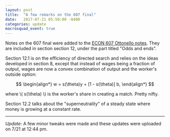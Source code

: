 ```yaml
---
layout: post
title:  "A few remarks on the 607 final"
date:   2017-07-21 05:50:00 -0400
categories: update
macrosquad_event: true
---
```


Notes on the 607 final were added to the [ECON 607 Ottonello notes](https://umich.box.com/s/xczz87igzno3lzpfkapiurrp8izzivud).
They are included in section section 12, under the part titled "Odds and ends".

<!--more-->

Section 12.1 is on the efficiency of directed search and relies on the ideas developed in section 8,
except that instead of wages being a fraction of output, wages are now a convex combination of output and the worker's outside option:

$$
\begin{align*}
w = s(\theta)y + [1 - s(\theta)] b,
\end{align*}
$$

where \\( s(\theta) \\) is the worker's share in creating a match.
Pretty nifty.

Section 12.2 talks about the "superneutrality" of a steady state where money is growing at a constant rate.

***

_Update_: A few minor tweaks were made and these updates were uploaded on 7/21 at 12:44 pm.
